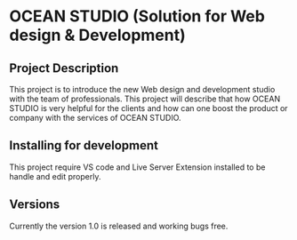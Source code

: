 # OCEAN STUDIO (Solution for Web design & Development)

## Project Description

This project is to introduce the new Web design and development studio with the team of professionals. This project will describe that how OCEAN STUDIO is very helpful for the clients and how can one boost the product or company with the services of OCEAN STUDIO.

## Installing for development

This project require VS code and Live Server Extension installed to be handle and edit properly.

## Versions

Currently the version 1.0 is released and working bugs free.

